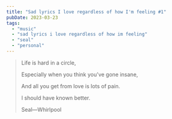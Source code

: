 ```yaml
---
title: "Sad lyrics I love regardless of how I'm feeling #1"
pubDate: 2023-03-23
tags: 
  - "music"
  - "sad lyrics i love regardless of how im feeling"
  - "seal"
  - "personal"
---
```


> Life is hard in a circle,
> 
> Especially when you think you've gone insane,
> 
> And all you get from love is lots of pain.
> 
> I should have known better.
> 
> Seal—Whirlpool
